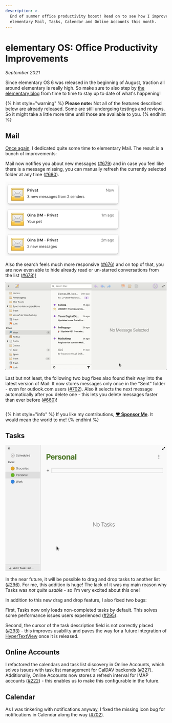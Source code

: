 ```yaml
---
description: >-
  End of summer office productivity boost! Read on to see how I improved
  elementary Mail, Tasks, Calendar and Online Accounts this month.
---
```


# elementary OS: Office Productivity Improvements

_September 2021_

Since elementary OS 6 was released in the beginning of August, traction all around elementary is really high. So make sure to also step by [the elementary blog](https://blog.elementary.io/) from time to time to stay up to date of what's happening!

{% hint style="warning" %}
**Please note:** Not all of the features described below are already released. Some are still undergoing testings and reviews. So it might take a little more time until those are available to you.
{% endhint %}

## Mail

[Once again](https://www.marco.betschart.name/blog/2021-07-25-a-month-dedicated-to-elementary-mail), I dedicated quite some time to elementary Mail. The result is a bunch of improvements:

Mail now notifies you about new messages \([\#679](https://github.com/elementary/mail/pull/679)\) and in case you feel like there is a message missing, you can manually refresh the currently selected folder at any time \([\#680](https://github.com/elementary/mail/pull/680)\).

![Mail now notifies you about new messages](../.gitbook/assets/elementary-mail-notifications.png)

Also the search feels much more responsive \([\#676](https://github.com/elementary/mail/pull/676)\) and on top of that, you are now even able to hide already read or un-starred conversations from the list \([\#678](https://github.com/elementary/mail/pull/678)\)[!](https://github.com/elementary/mail/pull/678]%29!)

![New functionality in elementary Mail: Refresh and Filter](../.gitbook/assets/elementary-mail-refresh-and-filter.png)

Last but not least, the following two bug fixes also found their way into the latest version of Mail: It now stores messages only once in the "Sent" folder - even for outlook.com users \([\#702](https://github.com/elementary/mail/pull/702)\). Also it selects the next message automatically after you delete one - this lets you delete messages faster than ever before \([\#660](https://github.com/elementary/mail/pull/660)\)!

|  |  |
| :--- | :--- |


{% hint style="info" %}
If you like my contributions, [**❤️ Sponsor Me**](https://github.com/sponsors/marbetschar). It would mean the world to me!
{% endhint %}

## Tasks

![elementary Tasks: Drag task to another list](../.gitbook/assets/elementary-tasks-drag-and-drop.png)

In the near future, it will be possible to drag and drop tasks to another list \([\#296](https://github.com/elementary/tasks/pull/296)\). For me, this addition is huge! The lack of it was my main reason why Tasks was _not quite usable_ - so I'm very excited about this one!

In addition to this new drag and drop feature, I also fixed two bugs:

First, Tasks now only loads non-completed tasks by default. This solves some performance issues users experienced \([\#295](https://github.com/elementary/tasks/pull/295)\).

Second, the cursor of the task description field is not correctly placed \([\#293](https://github.com/elementary/tasks/pull/293)\) - this improves usability and paves the way for a future integration of [HyperTextView](https://github.com/elementary/granite/pull/507) once it is released.

## Online Accounts

I refactored the calendars and task list discovery in Online Accounts, which solves issues with task list management for CalDAV backends \([\#227](https://github.com/elementary/switchboard-plug-onlineaccounts/pull/227)\). Additionally, Online Accounts now stores a refresh interval for IMAP accounts \([\#222](https://github.com/elementary/switchboard-plug-onlineaccounts/pull/222)\) - this enables us to make this configurable in the future.

## Calendar

As I was tinkering with notifications anyway, I fixed the missing icon bug for notifications in Calendar along the way \([\#702](https://github.com/elementary/calendar/pull/702)\).

